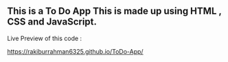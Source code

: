 <h2>
  This is a To Do App
  This is made up using HTML , CSS and JavaScript.
</h2> 


 <p>Live Preview of this code : </p>
<a href= "https://rakiburrahman6325.github.io/ToDo-App/">https://rakiburrahman6325.github.io/ToDo-App/</a>
